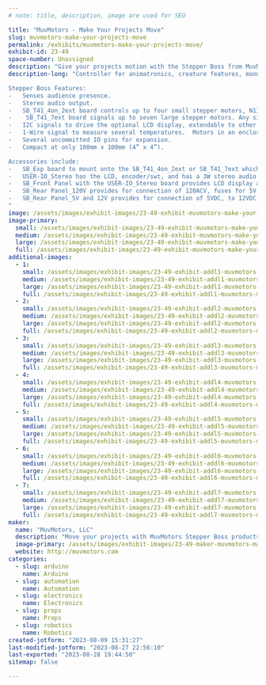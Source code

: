 ```yaml
---
# note: title, description, image are used for SEO

title: "MuvMotors - Make Your Projects Move"
slug: muvmotors-make-your-projects-move
permalink: /exhibits/muvmotors-make-your-projects-move/
exhibit-id: 23-49
space-number: Unassigned
description: "Give your projects motion with the Stepper Boss from MuvMotors for animatronic  features."
description-long: "Controller for animatronics, creature features, mannequins, museum dioramas, and kinetic sculptures. 

Stepper Boss Features:
-	Senses audience presence.
-	Stereo audio output.
-	SB_T41_4on_2ext board controls up to four small stepper motors, N11 or N17, and sends signals to up to two external stepper drivers so large steppers can be used.
-	 SB_T41_7ext board signals up to seven large stepper motors. Any size external stepper driver, power supply, and stepper can be used. Need to rotate a car?
-	I2C signals to drive the optional LCD display, extendable to other I2C devices you may use.
-	1-Wire signal to measure several temperatures.  Motors in an enclosure generate heat. Use this to design cooling.
-	Several uncommitted IO pins for expansion.
-	Compact at only 100mm x 100mm (4” x 4”).

Accessories include:
-	SB_Exp board to mount onto the SB_T41_4on_2ext or SB_T41_7ext which provides perfboard areas for your circuits.
-	USER-IO_Stereo has the LCD, encoder/swt, and has a 3W stereo audio amplifier.
-	SB_Front Panel with the USER-IO_Stereo board provides LCD display and encoder with switch to provide menus of functions and enter parameters your sketch may need.
-	SB_Rear Panel_120V provides for connection of 120ACV, fuses for 5V and 12V, On/Off switch and uUSB for computer to Teensy 4.1 sketch uploading.
-	SB_Rear Panel_5V and 12V provides for connection of 5VDC, to 12VDC (up to 28.5VDC), 5V and 12V pilot LEDs, SPDIF audio jack, On/Off switch and micro USB socket for connection to computer.
"
image: /assets/images/exhibit-images/23-49-exhibit-muvmotors-make-your-projects-move-sb-t41-4on-2ext-large.jpg
image-primary: 
  small: /assets/images/exhibit-images/23-49-exhibit-muvmotors-make-your-projects-move-sb-t41-4on-2ext-small.jpg
  medium: /assets/images/exhibit-images/23-49-exhibit-muvmotors-make-your-projects-move-sb-t41-4on-2ext-medium.jpg
  large: /assets/images/exhibit-images/23-49-exhibit-muvmotors-make-your-projects-move-sb-t41-4on-2ext-large.jpg
  full: /assets/images/exhibit-images/23-49-exhibit-muvmotors-make-your-projects-move-sb-t41-4on-2ext-full.jpg
additional-images: 
  - 1:
    small: /assets/images/exhibit-images/23-49-exhibit-addl1-muvmotors-make-your-projects-move-bottelli-head-small.jpg
    medium: /assets/images/exhibit-images/23-49-exhibit-addl1-muvmotors-make-your-projects-move-bottelli-head-medium.jpg
    large: /assets/images/exhibit-images/23-49-exhibit-addl1-muvmotors-make-your-projects-move-bottelli-head-large.jpg
    full: /assets/images/exhibit-images/23-49-exhibit-addl1-muvmotors-make-your-projects-move-bottelli-head-full.jpg
  - 2:
    small: /assets/images/exhibit-images/23-49-exhibit-addl2-muvmotors-make-your-projects-move-sb-exp-small.jpg
    medium: /assets/images/exhibit-images/23-49-exhibit-addl2-muvmotors-make-your-projects-move-sb-exp-medium.jpg
    large: /assets/images/exhibit-images/23-49-exhibit-addl2-muvmotors-make-your-projects-move-sb-exp-large.jpg
    full: /assets/images/exhibit-images/23-49-exhibit-addl2-muvmotors-make-your-projects-move-sb-exp-full.jpg
  - 3:
    small: /assets/images/exhibit-images/23-49-exhibit-addl3-muvmotors-make-your-projects-move-sb-exp-3510-small.jpg
    medium: /assets/images/exhibit-images/23-49-exhibit-addl3-muvmotors-make-your-projects-move-sb-exp-3510-medium.jpg
    large: /assets/images/exhibit-images/23-49-exhibit-addl3-muvmotors-make-your-projects-move-sb-exp-3510-large.jpg
    full: /assets/images/exhibit-images/23-49-exhibit-addl3-muvmotors-make-your-projects-move-sb-exp-3510-full.jpg
  - 4:
    small: /assets/images/exhibit-images/23-49-exhibit-addl4-muvmotors-make-your-projects-move-sb-front-panel-small.jpg
    medium: /assets/images/exhibit-images/23-49-exhibit-addl4-muvmotors-make-your-projects-move-sb-front-panel-medium.jpg
    large: /assets/images/exhibit-images/23-49-exhibit-addl4-muvmotors-make-your-projects-move-sb-front-panel-large.jpg
    full: /assets/images/exhibit-images/23-49-exhibit-addl4-muvmotors-make-your-projects-move-sb-front-panel-full.jpg
  - 5:
    small: /assets/images/exhibit-images/23-49-exhibit-addl5-muvmotors-make-your-projects-move-sb-t41-7ext-small.jpg
    medium: /assets/images/exhibit-images/23-49-exhibit-addl5-muvmotors-make-your-projects-move-sb-t41-7ext-medium.jpg
    large: /assets/images/exhibit-images/23-49-exhibit-addl5-muvmotors-make-your-projects-move-sb-t41-7ext-large.jpg
    full: /assets/images/exhibit-images/23-49-exhibit-addl5-muvmotors-make-your-projects-move-sb-t41-7ext-full.jpg
  - 6:
    small: /assets/images/exhibit-images/23-49-exhibit-addl6-muvmotors-make-your-projects-move-stack-of-front-panel-user-io-stereo-sb-t41-boards-small.jpg
    medium: /assets/images/exhibit-images/23-49-exhibit-addl6-muvmotors-make-your-projects-move-stack-of-front-panel-user-io-stereo-sb-t41-boards-medium.jpg
    large: /assets/images/exhibit-images/23-49-exhibit-addl6-muvmotors-make-your-projects-move-stack-of-front-panel-user-io-stereo-sb-t41-boards-large.jpg
    full: /assets/images/exhibit-images/23-49-exhibit-addl6-muvmotors-make-your-projects-move-stack-of-front-panel-user-io-stereo-sb-t41-boards-full.jpg
  - 7:
    small: /assets/images/exhibit-images/23-49-exhibit-addl7-muvmotors-make-your-projects-move-user-io-stereo-rd-small.jpg
    medium: /assets/images/exhibit-images/23-49-exhibit-addl7-muvmotors-make-your-projects-move-user-io-stereo-rd-medium.jpg
    large: /assets/images/exhibit-images/23-49-exhibit-addl7-muvmotors-make-your-projects-move-user-io-stereo-rd-large.jpg
    full: /assets/images/exhibit-images/23-49-exhibit-addl7-muvmotors-make-your-projects-move-user-io-stereo-rd-full.jpg
maker: 
  name: "MuvMotors, LLC"
  description: "Move your projects with MuvMotors Stepper Boss products. Motion for animatronics, animated creatures, museum dioramas, mannequins or sculptures."
  image-primary: /assets/images/exhibit-images/23-49-maker-muvmotors-make-your-projects-move-muvmotors-3b-muvmotors-and-name-email-phone-web-url-medium.png
  website: http://muvmotors.com
categories: 
  - slug: arduino
    name: Arduino
  - slug: automation
    name: Automation
  - slug: electronics
    name: Electronics
  - slug: props
    name: Props
  - slug: robotics
    name: Robotics
created-jotform: "2023-08-09 15:31:27"
last-modified-jotform: "2023-08-27 22:56:10"
last-exported: "2023-08-28 19:44:50"
sitemap: false

---
```

